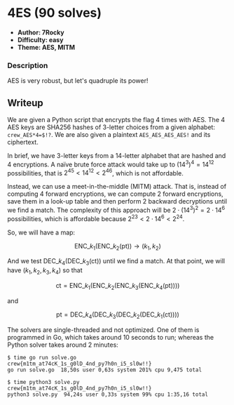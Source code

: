 # 4ES (90 solves)

- **Author: 7Rocky**
- **Difficulty: easy**
- **Theme: AES, MITM**

### Description

AES is very robust, but let's quadruple its power!

## Writeup

We are given a Python script that encrypts the flag 4 times with AES. The 4 AES keys are SHA256 hashes of 3-letter choices from a given alphabet: `crew_AES*4=$!?`. We are also given a plaintext `AES_AES_AES_AES!` and its ciphertext.

In brief, we have 3-letter keys from a 14-letter alphabet that are hashed and 4 encryptions. A naïve brute force attack would take up to $(14^3)^4 = 14^{12}$ possibilities, that is $2^{45} \lt 14^{12} \lt 2^{46}$, which is not affordable.

Instead, we can use a meet-in-the-middle (MITM) attack. That is, instead of computing 4 forward encryptions, we can compute 2 forward encryptions, save them in a look-up table and then perform 2 backward decryptions until we find a match. The complexity of this approach will be $2 \cdot (14^3)^2 = 2 \cdot 14^6$ possibilities, which is affordable because $2^{23} \lt 2 \cdot 14^6 \lt 2^{24}$.

So, we will have a map:

$$
\mathrm{ENC}\_{k_1}(\mathrm{ENC}\_{k_2}(\mathrm{pt})) \to (k_1, k_2)
$$

And we test $\mathrm{DEC}\_{k_4}(\mathrm{DEC}\_{k_3}(\mathrm{ct}))$ until we find a match. At that point, we will have $(k_1, k_2, k_3, k_4)$ so that 

$$
\mathrm{ct} = \mathrm{ENC}\_{k_1}(\mathrm{ENC}\_{k_2}(\mathrm{ENC}\_{k_3}(\mathrm{ENC}\_{k_4}(\mathrm{pt}))))
$$

and

$$
\mathrm{pt} = \mathrm{DEC}\_{k_4}(\mathrm{DEC}\_{k_3}(\mathrm{DEC}\_{k_2}(\mathrm{DEC}\_{k_1}(\mathrm{ct}))))
$$

The solvers are single-threaded and not optimized. One of them is programmed in Go, which takes around 10 seconds to run; whereas the Python solver takes around 2 minutes:

```console
$ time go run solve.go
crew{m1tm_at74cK_1s_g0lD_4nd_py7h0n_i5_sl0w!!}
go run solve.go  18,50s user 0,63s system 201% cpu 9,475 total

$ time python3 solve.py 
crew{m1tm_at74cK_1s_g0lD_4nd_py7h0n_i5_sl0w!!}
python3 solve.py  94,24s user 0,33s system 99% cpu 1:35,16 total
```
